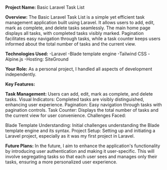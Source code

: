 **Project Name:** Basic Laravel Task List

**Overview:**
The Basic Laravel Task List is a simple yet efficient task management application built using Laravel. It allows users to add, edit, mark as complete, and delete tasks seamlessly. The main home page displays all tasks, with completed tasks visibly marked. Pagination facilitates easy navigation through tasks, while a task counter keeps users informed about the total number of tasks and the current view.

**Technologies Used:**
-Laravel
-Blade template engine
-Tailwind CSS
-Alpine.js
-Hosting: SiteGround

**Your Role:**
As a personal project, I handled all aspects of development independently.

**Key Features:**

**Task Management:** 
Users can add, edit, mark as complete, and delete tasks.
Visual Indicators: Completed tasks are visibly distinguished, enhancing user experience.
Pagination: Easy navigation through tasks with pagination controls.
Task Counter: Displays the total number of tasks and the current view for user convenience.
Challenges Faced:

Blade Template Understanding: Initial challenges understanding the Blade template engine and its syntax.
Project Setup: Setting up and initiating a Laravel project, especially as it was my first project in Laravel.

**Future Plans:**
In the future, I aim to enhance the application's functionality by introducing user authentication and making it user-specific. This will involve segregating tasks so that each user sees and manages only their tasks, ensuring a more personalized user experience.
